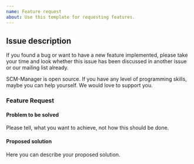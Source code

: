 ```yaml
---
name: Feature request
about: Use this template for requesting features.
---
```


## Issue description

If you found a bug or want to have a new feature implemented, please take your time and look whether this issue has been discussed in another issue or our mailing list already.

SCM-Manager is open source. If you have any level of programming skills, maybe you can help yourself. We would love to support you.

### Feature Request

#### Problem to be solved

Please tell, what you want to achieve, not how this should be done.

#### Proposed solution

Here you can describe your proposed solution.